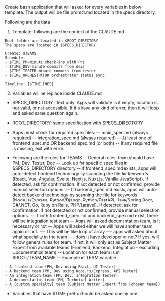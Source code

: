 Create bash application that will asked for every variables in below template.
The output will be file prompt.md located in the specs directory.

Following are the data
1. Template: following are the content of the CLAUDE.md
```
Root folder are located in $ROOT_DIRECTORY
The specs are located in $SPECS_DIRECTORY

Create: $TEAMS
Schedule:
- $TIME_PM-minute check-ins with PMs
- $TIME_DEV-minute commits from devs
- $TIME_TESTER-minute commits from tester
- $TIME_ORCHESTRATOR orchestrator status sync

Timeline: [$TIMELINES]
```

2. Variables will be replace inside CLAUDE.md
- SPECS_DIRECTORY : text only. Apps will validate is it empty, location is not valid, or not accessible. If it's have any kind of error, then it will loop and asked same question again. 
- ROOT_DIRECTORY: same specification with SPECS_DIRECTORY
- Apps must check for required spec files: 
  -- main_spec.md (always required)
  -- integration_spec.md (always required)
  -- At least one of frontend_spec.md OR backend_spec.md (or both)
  -- If any required file is missing, exit with error.

- Following are the rules for TEAMS
-- General rules: team should have PM, Dev, Tester, Doc
-- Look up for specific spec files in $SPECS_DIRECTORY directory
-- If frontend_spec.md exists, apps will auto-detect frontend technology by scanning the file for keywords (React, Vue, Angular, Svelte, Next.js, Nuxt.js, Vanilla JavaScript). If detected, ask for confirmation. If not detected or not confirmed, provide manual selection options.
-- If backend_spec.md exists, apps will auto-detect backend technology by scanning the file for keywords (Node.js/Express, Python/Django, Python/FastAPI, Java/Spring Boot, C#/.NET, Go, Ruby on Rails, PHP/Laravel). If detected, ask for confirmation. If not detected or not confirmed, provide manual selection options.
-- If both frontend_spec.md and backend_spec.md exist, there will be integration test team
-- Apps will asked documentation team, is it necessary or not
-- Apps will asked either we will have another team again or not. 
--- This will be like loop of array 
--- apps will asked about what speciality in the team
--- does it have developer or not? If yes, will follow general rules for team. If not, it will only act as Subject Matter Expert from available teams (Frontend, Backend, Integration - excluding Documentation team)
-- Location for each team is in $ROOT/TEAM_NAME
-- Example of TEAM variable

```
- A frontend team (PM, Dev using React, UI Tester)
- A backend team (PM, Dev using Node.js/Express, API Tester)
- An integration team (PM, Dev, Integration Tester)
- A documentation team (PM, Technical Writer)
- A [custom specialty] team (Subject Matter Expert from [chosen team])
```

- Variables that have $TIME prefix should be asked one by one